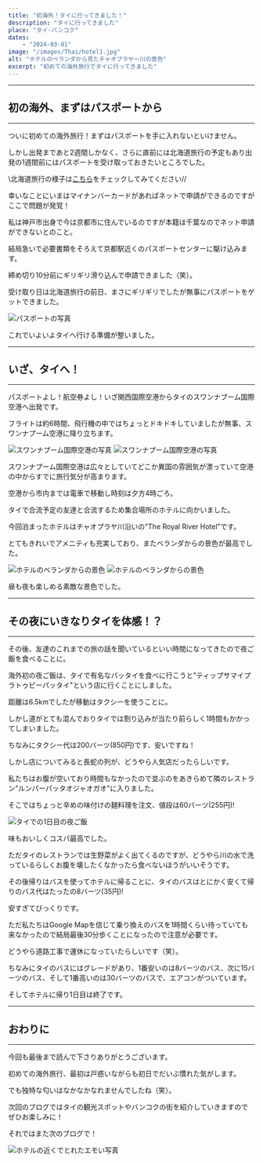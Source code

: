 ```yaml
---
title: "初海外！タイに行ってきました！"
description: "タイに行ってきました"
place: "タイ-バンコク"
dates:
    - "2024-03-01"
image: "/images/Thai/hotel1.jpg"
alt: "ホテルのベランダから見たチャオプラヤー川の景色"
excerpt: "初めての海外旅行でタイに行ってきました"
---
```


---
## 初の海外、まずはパスポートから
---

ついに初めての海外旅行！まずはパスポートを手に入れないといけません。

しかし出発まであと2週間しかなく、さらに直前には北海道旅行の予定もあり出発の1週間前にはパスポートを受け取っておきたいところでした。

\\北海道旅行の様子は[こちら](Hokkaido1)をチェックしてみてください//

幸いなことにいまはマイナンバーカードがあればネットで申請ができるのですがここで問題が発覚！

私は神戸市出身で今は京都市に住んでいるのですが本籍は千葉なのでネット申請ができないとのこと。

結局急いで必要書類をそろえて京都駅近くのパスポートセンターに駆け込みます。

締め切り10分前にギリギリ滑り込んで申請できました（笑）。

受け取り日は北海道旅行の前日、まさにギリギリでしたが無事にパスポートをゲットできました。

![パスポートの写真](/images/Thai/pasport.jpg)

これでいよいよタイへ行ける準備が整いました。

---
## いざ、タイへ！
---

パスポートよし！航空券よし！いざ関西国際空港からタイのスワンナプーム国際空港へ出発です。

フライトは約6時間、飛行機の中ではちょっとドキドキしていましたが無事、スワンナプーム空港に降り立ちます。 

![スワンナプーム国際空港の写真](/images/Thai/airport2.jpg)
![スワンナプーム国際空港の写真](/images/Thai/airport1.jpg)

スワンナプーム国際空港は広々としていてどこか異国の雰囲気が漂っていて空港の中からすでに旅行気分が高まります。

空港から市内までは電車で移動し時刻は夕方4時ごろ。

タイで合流予定の友達と合流するため集合場所のホテルに向かいました。

今回泊まったホテルはチャオプラヤ川沿いの"The Royal River Hotel"です。

とてもきれいでアメニティも充実しており、またベランダからの景色が最高でした。 

![ホテルのベランダからの景色](/images/Thai/hotel1.jpg)
![ホテルのベランダからの景色](/images/Thai/hotel2.jpg)

昼も夜も楽しめる素敵な景色でした。

---
## その夜にいきなりタイを体感！？
---

その後、友達のこれまでの旅の話を聞いているといい時間になってきたので夜ご飯を食べることに。

海外初の夜ご飯は、タイで有名なパッタイを食べに行こうと"ティップサマイプラトゥピーパッタイ"という店に行くことにしました。

距離は6.5kmでしたが移動はタクシーを使うことに。

しかし道がとても混んでおりタイでは割り込みが当たり前らしく1時間もかかってしまいました。

ちなみにタクシー代は200バーツ(850円)です、安いですね！

しかし店についてみると長蛇の列が、どうやら人気店だったらしいです。

私たちはお腹が空いており時間もなかったので並ぶのをあきらめて隣のレストラン"ルンパーパッタオジャオガオ"に入りました。

そこではちょっと辛めの味付けの麺料理を注文、値段は60バーツ(255円)!

![タイでの1日目の夜ご飯](/images/Thai/eat1.jpg)

味もおいしくコスパ最高でした。

ただタイのレストランでは生野菜がよく出てくるのですが、どうやら川の水で洗っているらしくお腹を壊したくなかったら食べないほうがいいそうです。

その後帰りはバスを使ってホテルに帰ることに、タイのバスはとにかく安くて帰りのバス代はたったの8バーツ(35円)!

安すぎてびっくりです。

ただ私たちはGoogle Mapを信じて乗り換えのバスを1時間くらい待っていても来なかったので結局最後30分歩くことになったので注意が必要です。

どうやら道路工事で運休になっていたらしいです（笑）。

ちなみにタイのバスにはグレードがあり、1番安いのは8バーツのバス、次に15バーツのバス、そして1番高いのは30バーツのバスで、エアコンがついています。

そしてホテルに帰り1日目は終了です。

---
## おわりに
---

今回も最後まで読んで下さりありがとうございます。

初めての海外旅行、最初は戸惑いながらも初日でだいぶ慣れた気がします。

でも独特な匂いはなかなかなれませんでしたね（笑）。

次回のブログではタイの観光スポットやバンコクの街を紹介していきますのでぜひお楽しみに！

それではまた次のブログで！

![ホテルの近くでとれたエモい写真](/images/Thai/emoi.jpg)
